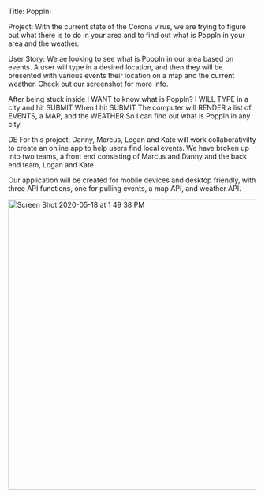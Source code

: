 Title:
PoppIn!

Project:
With the current state of the Corona virus, we are trying to figure out what there is to do in your area and to find out what is PoppIn in your area and the weather.

User Story:
We ae looking to see what is PoppIn in our area based on events. A user will type in a desired location, and then they will be presented with various events their location on a map and the current weather. Check out our screenshot for more info.

After being stuck inside
I WANT to know what is PoppIn?
I WILL TYPE in a city and hit SUBMIT
When I hit SUBMIT
The computer will RENDER a list of EVENTS, a MAP, and the WEATHER
So I can find out what is PoppIn in any city.

DE
For this project, Danny, Marcus, Logan and Kate will work collaborativilty to create an online app to help users find local events. We have broken up into two teams, a front end consisting of Marcus and Danny and the back end team, Logan and Kate.

Our application will be created for mobile devices and desktop friendly, with three API functions, one for pulling events, a map API, and weather API.

<img width="589" alt="Screen Shot 2020-05-18 at 1 49 38 PM" src="https://user-images.githubusercontent.com/64288538/82258312-79c88e00-990e-11ea-9902-b5697bbbb2ca.png">
